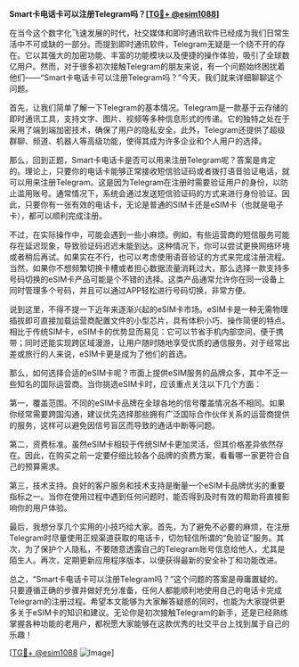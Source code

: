**Smart卡电话卡可以注册Telegram吗？[[TG💪+ @esim1088](https://t.me/s/esim1088)]**

在当今这个数字化飞速发展的时代，社交媒体和即时通讯软件已经成为我们日常生活中不可或缺的一部分。而提到即时通讯软件，Telegram无疑是一个绕不开的存在。它以其强大的加密功能、丰富的功能模块以及便捷的操作体验，吸引了全球数亿用户。然而，对于很多初次接触Telegram的朋友来说，有一个问题始终困扰着他们——“Smart卡电话卡可以注册Telegram吗？”今天，我们就来详细聊聊这个问题。

首先，让我们简单了解一下Telegram的基本情况。Telegram是一款基于云存储的即时通讯工具，支持文字、图片、视频等多种信息形式的传递。它的独特之处在于采用了端到端加密技术，确保了用户的隐私安全。此外，Telegram还提供了超级群聊、频道、机器人等高级功能，使得其成为许多企业和个人用户的选择。

那么，回到正题，Smart卡电话卡是否可以用来注册Telegram呢？答案是肯定的。理论上，只要你的电话卡能够正常接收短信验证码或者拨打语音验证电话，就可以用来注册Telegram。这是因为Telegram在注册时需要验证用户的身份，以防止滥用账号。通常情况下，系统会通过发送短信验证码的方式来进行身份验证。因此，只要你有一张有效的电话卡，无论是普通的SIM卡还是eSIM卡（也就是电子卡），都可以顺利完成注册。

不过，在实际操作中，可能会遇到一些小麻烦。例如，有些运营商的短信服务可能存在延迟现象，导致验证码迟迟未能到达。这种情况下，你可以尝试更换网络环境或者稍后再试。如果实在不行，也可以考虑使用语音验证的方式来完成注册流程。当然，如果你不想频繁切换卡槽或者担心数据流量消耗过大，那么选择一款支持多号码切换的eSIM卡产品可能是个不错的选择。这类产品通常允许你在同一设备上同时管理多个号码，并且可以通过APP轻松进行号码切换，非常方便。

说到这里，不得不提一下近年来逐渐兴起的eSIM卡市场。eSIM卡是一种无需物理插拔即可直接加载运营商配置文件的小型芯片，具有体积小巧、操作简便的特点。相比于传统SIM卡，eSIM卡的优势显而易见：它可以节省手机内部空间，便于携带；同时还能实现跨区域漫游，让用户随时随地享受优质的通信服务。对于经常出差或旅行的人来说，eSIM卡更是成为了他们的首选。

那么，如何选择合适的eSIM卡呢？市面上提供eSIM服务的品牌众多，其中不乏一些知名的国际运营商。当你挑选eSIM卡时，应该重点关注以下几个方面：

第一，覆盖范围。不同的eSIM卡品牌在全球各地的信号覆盖情况各不相同。如果你经常需要跨国沟通，建议优先选择那些拥有广泛国际合作伙伴关系的运营商提供的服务，这样可以避免因信号盲区而导致的通话中断等问题。

第二，资费标准。虽然eSIM卡相较于传统SIM卡更加灵活，但其价格差异依然存在。因此，在购买之前一定要仔细比较各个品牌的资费方案，看看哪一家更符合自己的预算需求。

第三，技术支持。良好的客户服务和技术支持是衡量一个eSIM卡品牌优劣的重要指标之一。当你在使用过程中遇到任何问题时，能否得到及时有效的帮助将直接影响你的用户体验。

最后，我想分享几个实用的小技巧给大家。首先，为了避免不必要的麻烦，在注册Telegram时尽量使用正规渠道获取的电话卡，切勿轻信所谓的“免验证”服务。其次，为了保护个人隐私，不要随意透露自己的Telegram账号信息给他人，尤其是陌生人。再次，定期更新应用程序版本，以便获得最新的安全补丁和功能改进。

总之，“Smart卡电话卡可以注册Telegram吗？”这个问题的答案是毋庸置疑的。只要遵循正确的步骤并做好充分准备，任何人都能顺利地使用自己的电话卡完成Telegram的注册过程。希望本文能够为大家解答疑惑的同时，也能为大家提供更多关于eSIM卡的知识和建议。无论你是初次接触Telegram的新手，还是已经熟练掌握各种功能的老用户，都祝愿大家能够在这款优秀的社交平台上找到属于自己的乐趣！

[[TG💪+ @esim1088](https://t.me/s/esim1088) ![Image](https://i.postimg.cc/4NQfJmqS/Snipaste-2025-05-13-00-14-12.png)]